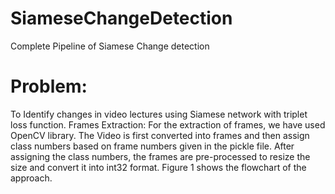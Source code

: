# SiameseChangeDetection
Complete Pipeline of Siamese Change detection
# Problem:
To Identify changes in video lectures using Siamese network with triplet loss function.
Frames Extraction:
For the extraction of frames, we have used OpenCV library. The Video is first converted into frames and then assign class numbers based on frame numbers given in the pickle file. After assigning the class numbers, the frames are pre-processed to resize the size and convert it into int32 format. Figure 1 shows the flowchart of the approach.
